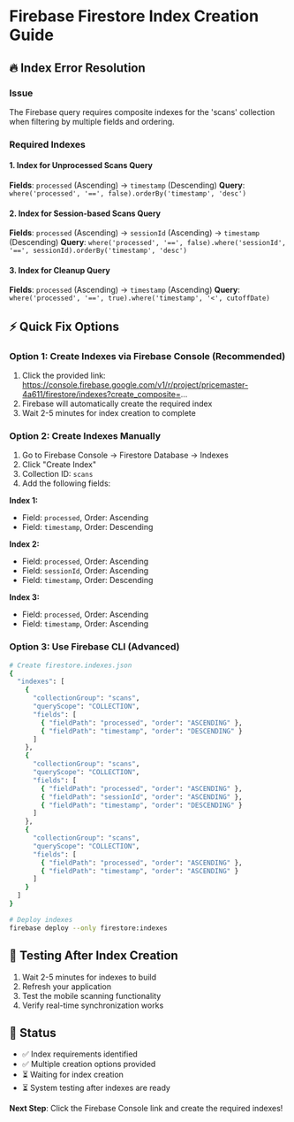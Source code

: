 # Firebase Firestore Index Creation Guide

## 🔥 Index Error Resolution

### Issue
The Firebase query requires composite indexes for the 'scans' collection when filtering by multiple fields and ordering.

### Required Indexes

#### 1. Index for Unprocessed Scans Query
**Fields**: `processed` (Ascending) → `timestamp` (Descending)
**Query**: `where('processed', '==', false).orderBy('timestamp', 'desc')`

#### 2. Index for Session-based Scans Query  
**Fields**: `processed` (Ascending) → `sessionId` (Ascending) → `timestamp` (Descending)
**Query**: `where('processed', '==', false).where('sessionId', '==', sessionId).orderBy('timestamp', 'desc')`

#### 3. Index for Cleanup Query
**Fields**: `processed` (Ascending) → `timestamp` (Ascending)
**Query**: `where('processed', '==', true).where('timestamp', '<', cutoffDate)`

## ⚡ Quick Fix Options

### Option 1: Create Indexes via Firebase Console (Recommended)
1. Click the provided link: https://console.firebase.google.com/v1/r/project/pricemaster-4a611/firestore/indexes?create_composite=...
2. Firebase will automatically create the required index
3. Wait 2-5 minutes for index creation to complete

### Option 2: Create Indexes Manually
1. Go to Firebase Console → Firestore Database → Indexes
2. Click "Create Index"
3. Collection ID: `scans`
4. Add the following fields:

**Index 1:**
- Field: `processed`, Order: Ascending
- Field: `timestamp`, Order: Descending

**Index 2:**  
- Field: `processed`, Order: Ascending
- Field: `sessionId`, Order: Ascending
- Field: `timestamp`, Order: Descending

**Index 3:**
- Field: `processed`, Order: Ascending  
- Field: `timestamp`, Order: Ascending

### Option 3: Use Firebase CLI (Advanced)
```bash
# Create firestore.indexes.json
{
  "indexes": [
    {
      "collectionGroup": "scans",
      "queryScope": "COLLECTION",
      "fields": [
        { "fieldPath": "processed", "order": "ASCENDING" },
        { "fieldPath": "timestamp", "order": "DESCENDING" }
      ]
    },
    {
      "collectionGroup": "scans", 
      "queryScope": "COLLECTION",
      "fields": [
        { "fieldPath": "processed", "order": "ASCENDING" },
        { "fieldPath": "sessionId", "order": "ASCENDING" },
        { "fieldPath": "timestamp", "order": "DESCENDING" }
      ]
    },
    {
      "collectionGroup": "scans",
      "queryScope": "COLLECTION", 
      "fields": [
        { "fieldPath": "processed", "order": "ASCENDING" },
        { "fieldPath": "timestamp", "order": "ASCENDING" }
      ]
    }
  ]
}

# Deploy indexes
firebase deploy --only firestore:indexes
```

## 🎯 Testing After Index Creation

1. Wait 2-5 minutes for indexes to build
2. Refresh your application
3. Test the mobile scanning functionality
4. Verify real-time synchronization works

## 🚀 Status

- ✅ Index requirements identified
- ✅ Multiple creation options provided  
- ⏳ Waiting for index creation
- ⏳ System testing after indexes are ready

**Next Step**: Click the Firebase Console link and create the required indexes!

